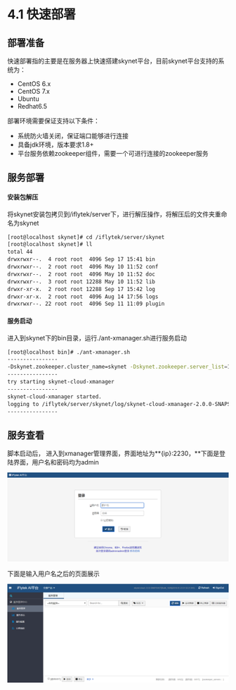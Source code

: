 # 4.1 快速部署

## 部署准备

快速部署指的主要是在服务器上快速搭建skynet平台，目前skynet平台支持的系统为：

* CentOS 6.x
* CentOS 7.x
* Ubuntu
* Redhat6.5

部署环境需要保证支持以下条件：

* 系统防火墙关闭，保证端口能够进行连接
* 具备jdk环境，版本要求1.8+
* 平台服务依赖zookeeper组件，需要一个可进行连接的zookeeper服务

## 服务部署

#### 安装包解压

将skynet安装包拷贝到/iflytek/server下，进行解压操作，将解压后的文件夹重命名为skynet

```bash
[root@localhost skynet]# cd /iflytek/server/skynet
[root@localhost skynet]# ll
total 44
drwxrwxr--.  4 root root  4096 Sep 17 15:41 bin
drwxrwxr--.  2 root root  4096 May 10 11:52 conf
drwxrwxr--.  2 root root  4096 May 10 11:52 doc
drwxrwxr--.  3 root root 12288 May 10 11:52 lib
drwxr-xr-x.  2 root root 12288 Sep 17 15:42 log
drwxr-xr-x.  2 root root  4096 Aug 14 17:56 logs
drwxrwxr--. 22 root root  4096 Sep 11 11:09 plugin
```

#### 服务启动

进入到skynet下的bin目录，运行./ant-xmanager.sh进行服务启动

```bash
[root@localhost bin]# ./ant-xmanager.sh 
----------------
-Dskynet.zookeeper.cluster_name=skynet -Dskynet.zookeeper.server_list=127.0.0.1:2181 -Dskynet.zookeeper.session_timeout=20000 -Dskynet.zookeeper.connection_timeout=30000
----------------
try starting skynet-cloud-xmanager
----------------
skynet-cloud-xmanager started.
logging to /iflytek/server/skynet/log/skynet-cloud-xmanager-2.0.0-SNAPSHOT.log
----------------
```

## 服务查看

脚本启动后， 进入到xmanager管理界面，界面地址为**{ip}:2230，**下面是登陆界面，用户名和密码均为admin

![](../.gitbook/assets/image%20%2849%29.png)

下面是输入用户名之后的页面展示

![](../.gitbook/assets/image%20%2815%29.png)

